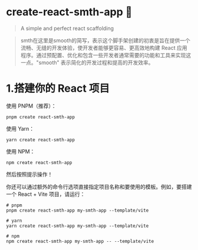 # create-react-smth-app 🚀

>A simple and perfect react scaffolding

>smth在这里是smooth的简写，表示这个脚手架创建的初衷是旨在提供一个流畅、无缝的开发体验，使开发者能够更容易、更高效地构建 React 应用程序。通过预配置、优化和包含一些开发者通常需要的功能和工具来实现这一点。"smooth" 表示简化的开发过程和提高的开发效率。

# 1.搭建你的 React 项目

使用 PNPM（推荐）：

```base
pnpm create react-smth-app
```

使用 Yarn：

```base
yarn create react-smth-app
```

使用 NPM：

```base
npm create react-smth-app
```

然后按照提示操作！

你还可以通过额外的命令行选项直接指定项目名称和要使用的模板。例如，要搭建一个 React + Vite 项目，请运行：

```base
# pnpm
pnpm create react-smth-app my-smth-app --template/vite

# yarn
yarn create react-smth-app my-smth-app --template/vite

# npm
npm create react-smth-app my-smth-app -- --template/vite
```
